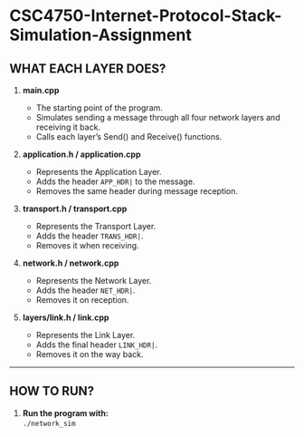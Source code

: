# CSC4750-Internet-Protocol-Stack-Simulation-Assignment
## WHAT EACH LAYER DOES?
1. **main.cpp**  
   - The starting point of the program.  
   - Simulates sending a message through all four network layers and receiving it back.  
   - Calls each layer’s Send() and Receive() functions.

2. **application.h / application.cpp**  
   - Represents the Application Layer.  
   - Adds the header `APP_HDR|` to the message.  
   - Removes the same header during message reception.

3. **transport.h / transport.cpp**  
   - Represents the Transport Layer.  
   - Adds the header `TRANS_HDR|`.  
   - Removes it when receiving.

4. **network.h / network.cpp**  
   - Represents the Network Layer.  
   - Adds the header `NET_HDR|`.  
   - Removes it on reception.

5. **layers/link.h / link.cpp**  
   - Represents the Link Layer.  
   - Adds the final header `LINK_HDR|`.  
   - Removes it on the way back.

---

## HOW TO RUN?
1. **Run the program with:**  
   `./network_sim`

